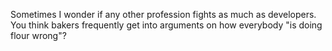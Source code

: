 Sometimes I wonder if any other profession fights as much as developers. You think bakers frequently get into arguments on how everybody "is doing flour wrong"?

